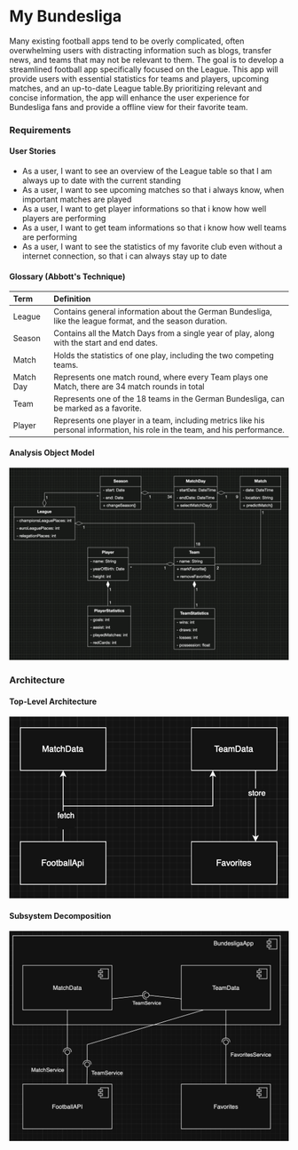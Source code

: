 # My Bundesliga

Many existing football apps tend to be overly complicated, often overwhelming users with distracting information such as blogs, transfer news, and teams that may not be relevant to them.
The goal is to develop a streamlined football app specifically focused on the League. This app will provide users with essential statistics for teams and players, upcoming matches, and an up-to-date League table.By prioritizing relevant and concise information, the app will enhance the user experience for Bundesliga fans and provide a offline view for their favorite team.

### Requirements

#### User Stories

- As a user, I want to see an overview of the League table so that I am always up to date with the current standing
- As a user, I want to see upcoming matches so that i always know, when important matches are played
- As a user, I want to get player informations so that i know how well players are performing
- As a user, I want to get team informations so that i know how well teams are performing
- As a user, I want to see the statistics of my favorite club even without a internet connection, so that i can always stay up to date

#### Glossary (Abbott's Technique)

| Term      | Definition                                                                                                                   |
| :-------- | :--------------------------------------------------------------------------------------------------------------------------- |
| League    | Contains general information about the German Bundesliga, like the league format, and the season duration.                   |
| Season    | Contains all the Match Days from a single year of play, along with the start and end dates.                                  |
| Match     | Holds the statistics of one play, including the two competing teams.                                                         |
| Match Day | Represents one match round, where every Team plays one Match, there are 34 match rounds in total                             |
| Team      | Represents one of the 18 teams in the German Bundesliga, can be marked as a favorite.                                        |
| Player    | Represents one player in a team, including metrics like his personal information, his role in the team, and his performance. |

#### Analysis Object Model

![AOM Diagram](./uml.png)

### Architecture

#### Top-Level Architecture

![TLA](./tla.png)

#### Subsystem Decomposition

![SSD Diagram](./ssd.png)
